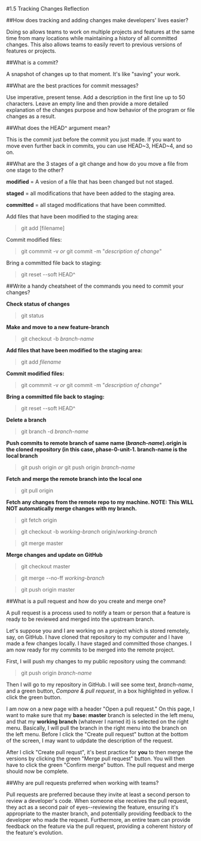 #1.5 Tracking Changes Reflection

##How does tracking and adding changes make developers' lives easier?

Doing so allows teams to work on multiple projects and features at the same time from many locations while maintaining a history of all committed changes. This also allows teams to easily revert to previous versions of features or projects.

##What is a commit?

A snapshot of changes up to that moment. It's like "saving" your work.

##What are the best practices for commit messages?

Use imperative, present tense. Add a description in the first line up to 50 characters. Leave an empty line and then provide a more detailed explanation of the changes purpose and how behavior of the program or file changes as a result.

##What does the HEAD^ argument mean?

This is the commit just before the commit you just made. If you want to move even further back in commits, you can use HEAD~3, HEAD~4, and so on.

##What are the 3 stages of a git change and how do you move a file from one stage to the other?

**modified** = A vesion of a file that has been changed but not staged.

**staged** = all modifications that have been added to the staging area.

**committed** = all staged modifications that have been committed.

Add files that have been modified to the staging area:

> git add [filename]

Commit modified files:

> git commmit -v *or* git commit -m "*description of change*"

Bring a committed file back to staging:

> git reset --soft HEAD^


##Write a handy cheatsheet of the commands you need to commit your changes?

**Check status of changes**

> git status

**Make and move to a new feature-branch**

> git checkout -b *branch-name*

**Add files that have been modified to the staging area:**

> git add *filename*

**Commit modified files:**

> git commmit -v *or* git commit -m "*description of change*"

**Bring a committed file back to staging:**

> git reset --soft HEAD^

**Delete a branch**

> git branch -d *branch-name*

**Push commits to remote branch of same name (*branch-name*).origin is the cloned repository (in this case, phase-0-unit-1. branch-name is the local branch**

> git push origin *or* git push origin *branch-name*

**Fetch and merge the remote branch into the local one**

> git pull origin

**Fetch any changes from the remote repo to my machine. NOTE: This WILL NOT automatically merge changes with my branch.**

> git fetch origin

> git checkout -b *working-branch* origin/*working-branch*

> git merge master

**Merge changes and update on GitHub**

> git checkout master

> git merge --no-ff *working-branch*

> git push origin master


##What is a pull request and how do you create and merge one?

A pull request is a process used to notify a team or person that a feature is ready to be reviewed and merged into the upstream branch.

Let's suppose you and I are working on a project which is stored remotely, say, on GitHub. I have cloned that repository to my computer and I have made a few changes locally. I have staged and committed those changes. I am now ready for my commits to be merged into the remote project.

First, I will push my changes to my public repository using the command:

> git push origin *branch-name*

Then I will go to my repository in GitHub. I will see some text, *branch-name*, and a green button, *Compare & pull request*, in a box highlighted in yellow. I click the green button.

I am now on a new page with a header "Open a pull request." On this page, I want to make sure that my **base: master** branch is selected in the left menu, and that my **working branch** (whatever I named it) is selected on the right menu. Basically, I will pull the branch in the right menu into the branch on the left menu. Before I click the "Create pull request" button at the bottom of the screen, I may want to udpdate the description of the request.

After I click "Create pull requst", it's best practice for **you** to then merge the versions by clicking the green "Merge pull request" button. You will then have to click the green "Confirm merge" button. The pull request and merge should now be complete.

##Why are pull requests preferred when working with teams?

Pull requests are preferred because they invite at least a second person to review a developer's code. When someone else receives the pull request, they act as a second pair of eyes--reviewing the feature, ensuring it's appropriate to the master branch, and potentially providing feedback to the developer who made the request. Furthermore, an entire team can provide feedback on the feature via the pull request, providing a coherent history of the feature's evolution.

